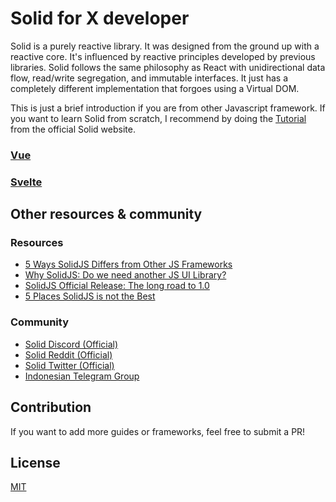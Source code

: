 # Solid for X developer

Solid is a purely reactive library. It was designed from the ground up with a reactive core. It's influenced by reactive principles developed by previous libraries. Solid follows the same philosophy as React with unidirectional data flow, read/write segregation, and immutable interfaces. It just has a completely different implementation that forgoes using a Virtual DOM.

This is just a brief introduction if you are from other Javascript framework. If you want to learn Solid from scratch, I recommend by doing the [Tutorial](https://www.solidjs.com/tutorial/) from the official Solid website.

### [Vue](./Vue.md)
### [Svelte](./Svelte.md)

## Other resources & community

### Resources
* [5 Ways SolidJS Differs from Other JS Frameworks](https://dev.to/ryansolid/5-ways-solidjs-differs-from-other-js-frameworks-1g63)
* [Why SolidJS: Do we need another JS UI Library?](https://dev.to/ryansolid/why-solidjs-do-we-need-another-js-ui-library-1mdc)
* [SolidJS Official Release: The long road to 1.0](https://dev.to/ryansolid/solidjs-official-release-the-long-road-to-1-0-4ldd)
* [5 Places SolidJS is not the Best](https://dev.to/this-is-learning/5-places-solidjs-is-not-the-best-5019)

### Community
* [Solid Discord (Official)](https://discord.com/invite/solidjs)
* [Solid Reddit (Official)](https://www.reddit.com/r/solidjs/)
* [Solid Twitter (Official)](https://twitter.com/solid_js)
* [Indonesian Telegram Group](https://t.me/solidjsindonesia)

## Contribution

If you want to add more guides or frameworks, feel free to submit a PR!

## License

[MIT](./LICENSE)